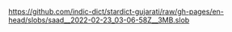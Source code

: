 https://github.com/indic-dict/stardict-gujarati/raw/gh-pages/en-head/slobs/saad__2022-02-23_03-06-58Z__3MB.slob  
